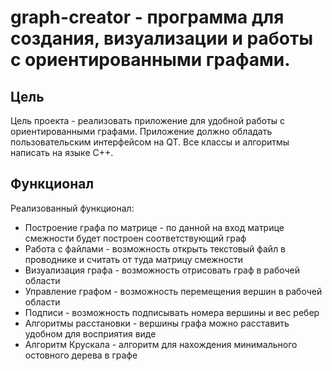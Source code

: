 # graph-creator - программа для создания, визуализации и работы с ориентированными графами.

## Цель
Цель проекта - реализовать приложение для удобной работы с ориентированными графами. Приложение должно обладать пользовательским интерфейсом на QT. Все классы и алгоритмы написать на языке C++.

## Функционал
Реализованный функционал:
* Построение графа по матрице - по данной на вход матрице смежности будет построен соответствующий граф
* Работа с файлами - возможность открыть текстовый файл в проводнике и считать от туда матрицу смежности
* Визуализация графа - возможность отрисовать граф в рабочей области
* Управление графом - возможность перемещения вершин в рабочей области
* Подписи - возможность подписывать номера вершины и вес ребер
* Алгоритмы расстановки - вершины графа можно расставить удобном для восприятия виде
* Алгоритм Крускала - алгоритм для нахождения минимального остовного дерева в графе
